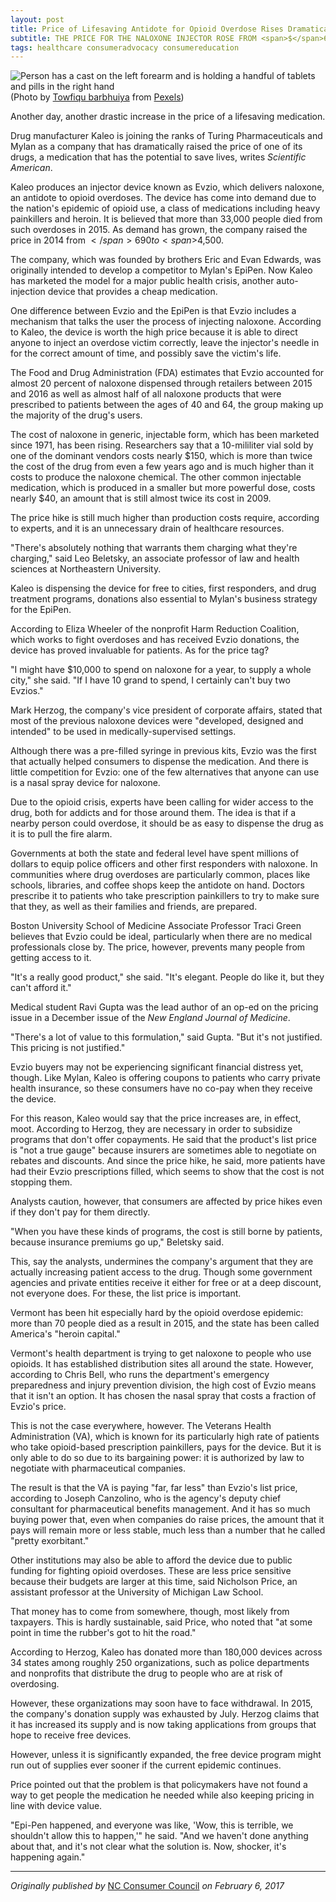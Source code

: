 ```yaml
---
layout: post
title: Price of Lifesaving Antidote for Opioid Overdose Rises Dramatically
subtitle: THE PRICE FOR THE NALOXONE INJECTOR ROSE FROM <span>$</span>690 TO <span>$</span>4,500 IN ONE YEAR
tags: healthcare consumeradvocacy consumereducation
---
```

<div>
  <img class="mx-auto w-1/2" src="https://samanthaliskcarson.com/assets/img/arm-bandage-pills.jpg" alt="Person has a cast on the left forearm and is holding a handful of tablets and pills in the right hand">
    <figcaption class="text-center">
      (Photo by <a href="https://www.pexels.com/@towfiqu-barbhuiya-3440682/">Towfiqu barbhuiya</a> from <a href="https://www.pexels.com/photo/an-injured-person-holding-assorted-medicine-8732779/">Pexels</a>)
    </figcaption>
</div>

Another day, another drastic increase in the price of a lifesaving medication.

Drug manufacturer Kaleo is joining the ranks of Turing Pharmaceuticals and Mylan as a company that has dramatically raised the price of one of its drugs, a medication that has the potential to save lives, writes _Scientific American_.

Kaleo produces an injector device known as Evzio, which delivers naloxone, an antidote to opioid overdoses. The device has come into demand due to the nation's epidemic of opioid use, a class of medications including heavy painkillers and heroin. It is believed that more than 33,000 people died from such overdoses in 2015. As demand has grown, the company raised the price in 2014 from <span>$</span>690 to <span>$</span>4,500.

The company, which was founded by brothers Eric and Evan Edwards, was originally intended to develop a competitor to Mylan's EpiPen. Now Kaleo has marketed the model for a major public health crisis, another auto-injection device that provides a cheap medication.

One difference between Evzio and the EpiPen is that Evzio includes a mechanism that talks the user the process of injecting naloxone. According to Kaleo, the device is worth the high price because it is able to direct anyone to inject an overdose victim correctly, leave the injector's needle in for the correct amount of time, and possibly save the victim's life.

The Food and Drug Administration (FDA) estimates that Evzio accounted for almost 20 percent of naloxone dispensed through retailers between 2015 and 2016 as well as almost half of all naloxone products that were prescribed to patients between the ages of 40 and 64, the group making up the majority of the drug's users.

The cost of naloxone in generic, injectable form, which has been marketed since 1971, has been rising. Researchers say that a 10-mililiter vial sold by one of the dominant vendors costs nearly $150, which is more than twice the cost of the drug from even a few years ago and is much higher than it costs to produce the naloxone chemical. The other common injectable medication, which is produced in a smaller but more powerful dose, costs nearly $40, an amount that is still almost twice its cost in 2009.

The price hike is still much higher than production costs require, according to experts, and it is an unnecessary drain of healthcare resources.

"There's absolutely nothing that warrants them charging what they're charging," said Leo Beletsky, an associate professor of law and health sciences at Northeastern University.

Kaleo is dispensing the device for free to cities, first responders, and drug treatment programs, donations also essential to Mylan's business strategy for the EpiPen.

According to Eliza Wheeler of the nonprofit Harm Reduction Coalition, which works to fight overdoses and has received Evzio donations, the device has proved invaluable for patients. As for the price tag?

"I might have $10,000 to spend on naloxone for a year, to supply a whole city," she said. "If I have 10 grand to spend, I certainly can't buy two Evzios."

Mark Herzog, the company's vice president of corporate affairs, stated that most of the previous naloxone devices were "developed, designed and intended" to be used in medically-supervised settings.

Although there was a pre-filled syringe in previous kits, Evzio was the first that actually helped consumers to dispense the medication. And there is little competition for Evzio: one of the few alternatives that anyone can use is a nasal spray device for naloxone.

Due to the opioid crisis, experts have been calling for wider access to the drug, both for addicts and for those around them. The idea is that if a nearby person could overdose, it should be as easy to dispense the drug as it is to pull the fire alarm.

Governments at both the state and federal level have spent millions of dollars to equip police officers and other first responders with naloxone. In communities where drug overdoses are particularly common, places like schools, libraries, and coffee shops keep the antidote on hand. Doctors prescribe it to patients who take prescription painkillers to try to make sure that they, as well as their families and friends, are prepared.

Boston University School of Medicine Associate Professor Traci Green believes that Evzio could be ideal, particularly when there are no medical professionals close by. The price, however, prevents many people from getting access to it.

"It's a really good product," she said. "It's elegant. People do like it, but they can't afford it."

Medical student Ravi Gupta was the lead author of an op-ed on the pricing issue in a December issue of the _New England Journal of Medicine_.

"There's a lot of value to this formulation," said Gupta. "But it's not justified. This pricing is not justified."

Evzio buyers may not be experiencing significant financial distress yet, though. Like Mylan, Kaleo is offering coupons to patients who carry private health insurance, so these consumers have no co-pay when they receive the device.

For this reason, Kaleo would say that the price increases are, in effect, moot. According to Herzog, they are necessary in order to subsidize programs that don't offer copayments. He said that the product's list price is "not a true gauge" because insurers are sometimes able to negotiate on rebates and discounts. And since the price hike, he said, more patients have had their Evzio prescriptions filled, which seems to show that the cost is not stopping them.

Analysts caution, however, that consumers are affected by price hikes even if they don't pay for them directly.

"When you have these kinds of programs, the cost is still borne by patients, because insurance premiums go up," Beletsky said.

This, say the analysts, undermines the company's argument that they are actually increasing patient access to the drug. Though some government agencies and private entities receive it either for free or at a deep discount, not everyone does. For these, the list price is important.

Vermont has been hit especially hard by the opioid overdose epidemic: more than 70 people died as a result in 2015, and the state has been called America's "heroin capital."

Vermont's health department is trying to get naloxone to people who use opioids. It has established distribution sites all around the state. However, according to Chris Bell, who runs the department's emergency preparedness and injury prevention division, the high cost of Evzio means that it isn't an option. It has chosen the nasal spray that costs a fraction of Evzio's price.

This is not the case everywhere, however. The Veterans Health Administration (VA), which is known for its particularly high rate of patients who take opioid-based prescription painkillers, pays for the device. But it is only able to do so due to its bargaining power: it is authorized by law to negotiate with pharmaceutical companies.

The result is that the VA is paying "far, far less" than Evzio's list price, according to Joseph Canzolino, who is the agency's deputy chief consultant for pharmaceutical benefits management. And it has so much buying power that, even when companies do raise prices, the amount that it pays will remain more or less stable, much less than a number that he called "pretty exorbitant."

Other institutions may also be able to afford the device due to public funding for fighting opioid overdoses. These are less price sensitive because their budgets are larger at this time, said Nicholson Price, an assistant professor at the University of Michigan Law School.

That money has to come from somewhere, though, most likely from taxpayers. This is hardly sustainable, said Price, who noted that "at some point in time the rubber's got to hit the road."

According to Herzog, Kaleo has donated more than 180,000 devices across 34 states among roughly 250 organizations, such as police departments and nonprofits that distribute the drug to people who are at risk of overdosing.

However, these organizations may soon have to face withdrawal. In 2015, the company's donation supply was exhausted by July. Herzog claims that it has increased its supply and is now taking applications from groups that hope to receive free devices.

However, unless it is significantly expanded, the free device program might run out of supplies ever sooner if the current epidemic continues.

Price pointed out that the problem is that policymakers have not found a way to get people the medication he needed while also keeping pricing in line with device value.

"Epi-Pen happened, and everyone was like, 'Wow, this is terrible, we shouldn't allow this to happen,'" he said. "And we haven't done anything about that, and it's not clear what the solution is. Now, shocker, it's happening again."
 
***

*Originally published by* [NC Consumer Council](https://web.archive.org/web/20200929182234/https://www.ncconsumer.org/news-articles/price-of-lifesaving-antidote-for-opioid-overdose-rises-dramatically.html) *on February 6, 2017*
